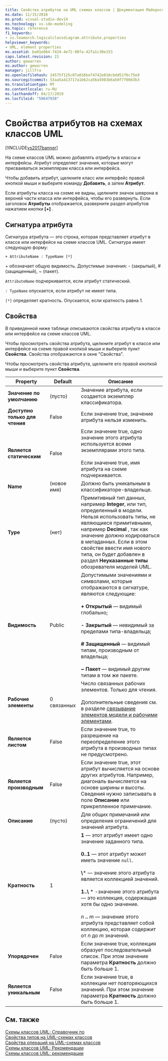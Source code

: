 ```yaml
---
title: Свойства атрибутов на UML схемах классов | Документация Майкрософт
ms.date: 11/15/2016
ms.prod: visual-studio-dev14
ms.technology: vs-ide-modeling
ms.topic: reference
f1_keywords:
- vs.teamarch.logicalclassdiagram.attribute.properties
helpviewer_keywords:
- UML, element properties
ms.assetid: ba01e064-7424-4e72-98fa-42fa1c30e153
caps.latest.revision: 21
author: gewarren
ms.author: gewarren
manager: jillfra
ms.openlocfilehash: 24575f125c07a016bef4742e010cbdd51f6c75e9
ms.sourcegitcommit: 53aa5a413717a1b62ca56a5983b6a50f7f0663b3
ms.translationtype: MT
ms.contentlocale: ru-RU
ms.lasthandoff: 04/17/2019
ms.locfileid: "59647938"
---
```

# <a name="properties-of-attributes-on-uml-class-diagrams"></a>Свойства атрибутов на схемах классов UML
[!INCLUDE[vs2017banner](../includes/vs2017banner.md)]

На схеме классов UML можно добавлять *атрибуты* в классы и интерфейсы. Атрибут определяет значения, которые могут присваиваться экземплярам класса или интерфейса.  

 Чтобы добавить атрибут, щелкните класс или интерфейс правой кнопкой мыши и выберите команду **Добавить**, а затем **Атрибут**.  

 Если атрибуты класса на схеме не видны, щелкните значок шеврона в верхней части класса или интерфейса, чтобы его развернуть. Если заголовок **Атрибуты** отображается, разверните раздел атрибутов нажатием кнопки **[+]** .  

## <a name="signature-of-an-attribute"></a>Сигнатура атрибута  
 Сигнатура атрибута — это строка, которая представляет атрибут в классе или интерфейсе на схеме классов UML. Сигнатура имеет следующую форму:  

```  
+ AttributeName : TypeName [*]  
```  

 \+ обозначает общую видимость. Допустимые значения: - (закрытый), # (защищенный), ~ (пакет).  

 `AttributeName` подчеркивается, если атрибут статический.  

 `: TypeName` опускается, если атрибут не имеет типа.  

 `[*]` определяет кратность. Опускается, если кратность равна 1.  

## <a name="properties"></a>Свойства  
 В приведенной ниже таблице описываются свойства атрибута в классе или интерфейсе на схеме классов UML.  

 Чтобы просмотреть свойства атрибута, щелкните атрибут в классе или интерфейсе на схеме правой кнопкой мыши и выберите пункт **Свойства**. Свойства отображаются в окне "Свойства".  

 Чтобы просмотреть свойства атрибута, щелкните его правой кнопкой мыши и выберите пункт **Свойства**.  

|   **Property**    | **Default**  |                                                                                                                                                                                                         Описание                                                                                                                                                                                                          |
|-------------------|--------------|------------------------------------------------------------------------------------------------------------------------------------------------------------------------------------------------------------------------------------------------------------------------------------------------------------------------------------------------------------------------------------------------------------------------------|
| **Значение по умолчанию** |   (пусто)    |                                                                                                                                                                               Значение атрибута, если создается экземпляр классификатора.                                                                                                                                                                                |
| **Доступно только для чтения**  |    False     |                                                                                                                                                                                    Если значение true, значение атрибута нельзя изменить.                                                                                                                                                                                    |
|   **Является статическим**   |    False     |                                                                                                                    Если значение true, одно значение этого атрибута используется всеми экземплярами этого типа.<br /><br /> Если значение true, имя атрибута на схеме подчеркивается.                                                                                                                    |
|     **Name**      | (новое имя) |                                                                                                                                                                                        Должно быть уникальным в классификаторе-владельце.                                                                                                                                                                                        |
|     **Type**      |    (нет)    |                                                Примитивный тип данных, например **Integer**, или тип, определенный в модели. Нельзя использовать типы, не являющиеся примитивными, например **Decimal** , так как значение должно кодироваться в метаданных. Если в этом свойстве ввести имя нового типа, он будет добавлен в раздел **Неуказанные типы** обозревателя моделей UML.                                                 |
|  **Видимость**   |    Public    |                                     Допустимыми значениями и символами, которые отображаются в сигнатуре, являются следующие:<br /><br /> **+ Открытый** — видимый глобально;<br /><br /> **- Закрытый** — невидимый за пределами типа-владельца;<br /><br /> **# Защищенный** — видимый типам, производным от владельца;<br /><br /> **~ Пакет** — видимый другим типам в том же пакете.                                      |
|  **Рабочие элементы**   | 0 связанных |                                                                                                                          Число связанных рабочих элементов. Только для чтения.<br /><br /> Дополнительные сведения см. в разделе [связывание элементов модели и рабочими элементами](../modeling/link-model-elements-and-work-items.md).                                                                                                                           |
|    **Является листом**    |    False     |                                                                                                                                                                    Если значение true, то разрешение на переопределение этого атрибута в производных типах не предусмотрено.                                                                                                                                                                     |
|  **Является производным**   |    False     |                                                                                                              Если значение true, этот атрибут вычисляется на основе других атрибутов. Например, диагональ вычисляется на основе ширины и высоты. Сведения нужно записывать в поле **Описание** или прикрепленное примечание.                                                                                                              |
|  **Описание**  |   (пусто)    |                                                                                                                                                                        Для общих примечаний или определения ограничений для значений атрибута.                                                                                                                                                                        |
| **Кратность**  |      1       | **1** — этот атрибут имеет одно значение заданного типа.<br /><br /> **0..1** — этот атрибут может иметь значение `null`.<br /><br /> **\\**\* — значение этого атрибута является коллекцией значений.<br /><br /> **1..\\**  \* -значение этого атрибута — это коллекция, содержащая хотя бы одно значение.<br /><br /> *n* **..** *m* — значение этого атрибута представляет собой коллекцию, которая содержит от *n* до *m* значений. |
|  **Упорядочен**   |    False     |                                                                                                                                                                    Если значение true, коллекция образует последовательный список. При этом значение параметра **Кратность** должно быть больше 1.                                                                                                                                                                     |
|   **Является уникальным**   |    False     |                                                                                                                                                                Если значение true, в коллекции нет повторяющихся значений. При этом значение параметра **Кратность** должно быть больше 1.                                                                                                                                                                |

## <a name="see-also"></a>См. также  
 [Схемы классов UML: Справочник по](../modeling/uml-class-diagrams-reference.md)   
 [Свойства типов на UML-схемах классов](../modeling/properties-of-types-on-uml-class-diagrams.md)   
 [Свойства операций на UML-схемах классов](../modeling/properties-of-operations-on-uml-class-diagrams.md)   
 [Схемы классов UML: Рекомендации](../modeling/uml-class-diagrams-guidelines.md)   
 [Схемы классов UML: рекомендации](../modeling/uml-class-diagrams-guidelines.md)
